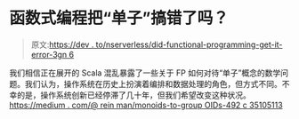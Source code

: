 # 函数式编程把“单子”搞错了吗？

> 原文:[https://dev . to/nserverless/did-functional-programming-get-it-error-3gn 6](https://dev.to/nserverless/did-functional-programming-get-it-wrong-3gn6)

我们相信正在展开的 Scala 混乱暴露了一些关于 FP 如何对待“单子”概念的数学问题。我们认为，操作系统在历史上扮演着编排和数据处理的角色，但方式不同。不幸的是，操作系统创新已经停滞了几十年，但我们希望改变这种状况。
[https://medium . com/@ rein man/monoids-to-group OIDs-492 c 35105113](https://medium.com/@reinman/monoids-to-groupoids-492c35105113)